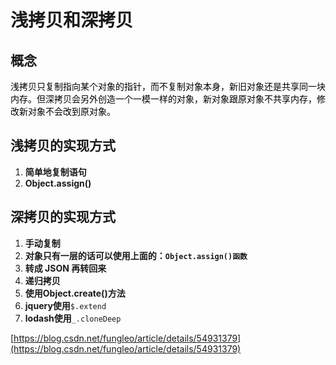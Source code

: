 # 浅拷贝和深拷贝

## <a name="xh21kz"></a>概念
<span data-type="color" style="color:rgb(0, 0, 0)"><span data-type="background" style="background-color:rgba(255, 255, 255, 0.8)">浅拷贝只复制指向某个对象的指针，而不复制对象本身，新旧对象还是共享同一块内存。但深拷贝会另外创造一个一模一样的对象，新对象跟原对象不共享内存，修改新对象不会改到原对象。</span></span>
## <a name="ourgay"></a>浅拷贝的实现方式
1. __简单地复制语句__
2. __Object.assign()__
## <a name="66k4qp"></a>深拷贝的实现方式
1. __手动复制__
2. <strong>对象只有一层的话可以使用上面的：</strong><strong><code>Object.assign()函数</code></strong>
3. __转成 JSON 再转回来__
4. __递归拷贝__
5. __使用Object.create()方法__
6. __jquery使用__`$.extend`
7. __lodash使用__`_.cloneDeep`



[https://blog.csdn.net/fungleo/article/details/54931379](https://blog.csdn.net/fungleo/article/details/54931379)


